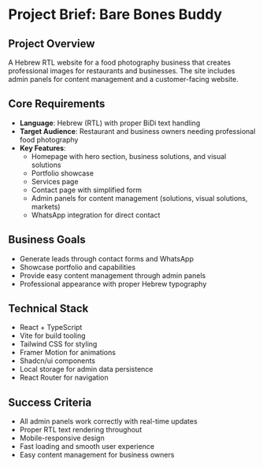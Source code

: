 # Project Brief: Bare Bones Buddy

## Project Overview
A Hebrew RTL website for a food photography business that creates professional images for restaurants and businesses. The site includes admin panels for content management and a customer-facing website.

## Core Requirements
- **Language**: Hebrew (RTL) with proper BiDi text handling
- **Target Audience**: Restaurant and business owners needing professional food photography
- **Key Features**:
  - Homepage with hero section, business solutions, and visual solutions
  - Portfolio showcase
  - Services page
  - Contact page with simplified form
  - Admin panels for content management (solutions, visual solutions, markets)
  - WhatsApp integration for direct contact

## Business Goals
- Generate leads through contact forms and WhatsApp
- Showcase portfolio and capabilities
- Provide easy content management through admin panels
- Professional appearance with proper Hebrew typography

## Technical Stack
- React + TypeScript
- Vite for build tooling
- Tailwind CSS for styling
- Framer Motion for animations
- Shadcn/ui components
- Local storage for admin data persistence
- React Router for navigation

## Success Criteria
- All admin panels work correctly with real-time updates
- Proper RTL text rendering throughout
- Mobile-responsive design
- Fast loading and smooth user experience
- Easy content management for business owners
